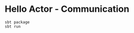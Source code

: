 Hello Actor - Communication
==========================================

```
sbt package
sbt run
```
